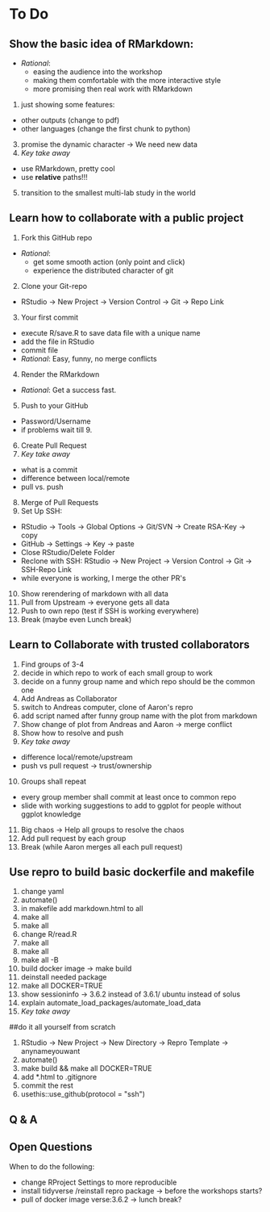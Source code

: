 # To Do

## Show the basic idea of RMarkdown:
* *Rational*:
  * easing the audience into the workshop
  * making them comfortable with the more interactive style
  * more promising then real work with RMarkdown
1. just showing some features:
  * other outputs (change to pdf)
  * other languages (change the first chunk to python)
3. promise the dynamic character -> We need new data
4. *Key take away*
  * use RMarkdown, pretty cool
  * use **relative** paths!!!
5. transition to the smallest multi-lab study in the world

## Learn how to collaborate with a public project
1. Fork this GitHub repo
  * *Rational*:
    * get some smooth action (only point and click)
    * experience the distributed character of git
2. Clone your Git-repo
  * RStudio -> New Project -> Version Control -> Git -> Repo Link
3. Your first commit
  * execute R/save.R to save data file with a unique name
  * add the file in RStudio
  * commit file
  * *Rational*: Easy, funny, no merge conflicts
4. Render the RMarkdown
  * *Rational*: Get a success fast.
5. Push to your GitHub
  * Password/Username
  * if problems wait till 9.
6. Create Pull Request
7. *Key take away*
  * what is a commit
  * difference between local/remote
  * pull vs. push
8. Merge of Pull Requests
9. Set Up SSH:
  * RStudio -> Tools -> Global Options -> Git/SVN -> Create RSA-Key -> copy
  * GitHub -> Settings -> Key -> paste
  * Close RStudio/Delete Folder
  * Reclone with SSH: RStudio -> New Project -> Version Control -> Git -> SSH-Repo Link
  * while everyone is working, I merge the other PR's
10. Show rerendering of markdown with all data
11. Pull from Upstream -> everyone gets all data
12. Push to own repo (test if SSH is working everywhere)
13. Break (maybe even Lunch break)
  
## Learn to Collaborate with trusted collaborators

1. Find groups of 3-4
2. decide in which repo to work of each small group to work
3. decide on a funny group name and which repo should be the common one
4. Add Andreas as Collaborator
5. switch to Andreas computer, clone of Aaron's repro
6. add script named after funny group name with the plot from markdown
7. Show change of plot from Andreas and Aaron -> merge conflict
8. Show how to resolve and push
9. *Key take away*
  * difference local/remote/upstream
  * push vs pull request -> trust/ownership
10. Groups shall repeat
  * every group member shall commit at least once to common repo
  * slide with working suggestions to add to ggplot for people without ggplot knowledge
11. Big chaos -> Help all groups to resolve the chaos
12. Add pull request by each group
13. Break (while Aaron merges all each pull request)

## Use repro to build basic dockerfile and makefile

1. change yaml
2. automate()
3. in makefile add markdown.html to all
4. make all
5. make all
6. change R/read.R
7. make all
8. make all
6. make all -B
7. build docker image -> make build
8. deinstall needed package
9. make all DOCKER=TRUE
10. show sessioninfo -> 3.6.2 instead of 3.6.1/ ubuntu instead of solus
11. explain automate_load_packages/automate_load_data
11. *Key take away*

##do it all yourself from scratch

1. RStudio -> New Project -> New Directory -> Repro Template -> anynameyouwant
2. automate()
3. make build && make all DOCKER=TRUE
4. add *.html to .gitignore
4. commit the rest
5. usethis::use_github(protocol = "ssh")

## Q & A

## Open Questions

When to do the following:
* change RProject Settings to more reproducible
* install tidyverse /reinstall repro package -> before the workshops starts?
* pull of docker image verse:3.6.2 -> lunch break?

